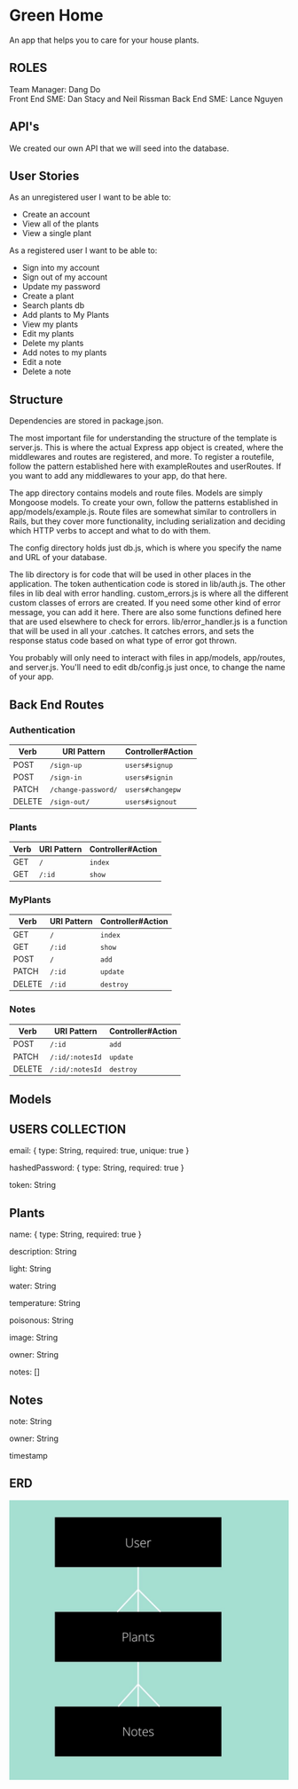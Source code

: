 # Green Home

An app that helps you to care for your house plants.

## ROLES

Team Manager: Dang Do  
Front End SME:  Dan Stacy and Neil Rissman
Back End SME: Lance Nguyen

## API's

We created our own API that we will seed into the database. 

## User Stories

As an unregistered user I want to be able to:
  - Create an account
  - View all of the plants
  - View a single plant

As a registered user I want to be able to:
  - Sign into my account
  - Sign out of my account
  - Update my password
  - Create a plant
  - Search plants db
  - Add plants to My Plants
  - View my plants
  - Edit my plants
  - Delete my plants
  - Add notes to my plants
  - Edit a note
  - Delete a note

## Structure

Dependencies are stored in package.json.

The most important file for understanding the structure of the template is server.js. This is where the actual Express app object is created, where the middlewares and routes are registered, and more. To register a routefile, follow the pattern established here with exampleRoutes and userRoutes. If you want to add any middlewares to your app, do that here.

The app directory contains models and route files. Models are simply Mongoose models. To create your own, follow the patterns established in app/models/example.js. Route files are somewhat similar to controllers in Rails, but they cover more functionality, including serialization and deciding which HTTP verbs to accept and what to do with them.

The config directory holds just db.js, which is where you specify the name and URL of your database.

The lib directory is for code that will be used in other places in the application. The token authentication code is stored in lib/auth.js. The other files in lib deal with error handling. custom_errors.js is where all the different custom classes of errors are created. If you need some other kind of error message, you can add it here. There are also some functions defined here that are used elsewhere to check for errors. lib/error_handler.js is a function that will be used in all your .catches. It catches errors, and sets the response status code based on what type of error got thrown.

You probably will only need to interact with files in app/models, app/routes, and server.js. You'll need to edit db/config.js just once, to change the name of your app.

## Back End Routes

### Authentication

| Verb   | URI Pattern         | Controller#Action |
|--------|---------------------|-------------------|
| POST   | `/sign-up`          | `users#signup`    |
| POST   | `/sign-in`          | `users#signin`    |
| PATCH  | `/change-password/` | `users#changepw`  |
| DELETE | `/sign-out/`        | `users#signout`   |

### Plants

| Verb  | URI Pattern         | Controller#Action |
|-------|---------------------|-------------------|
| GET   |        `/`          |     `index`       |
| GET   |      `/:id`         |     `show`        |

### MyPlants

| Verb  | URI Pattern         | Controller#Action |
|-------|---------------------|-------------------|
| GET   |        `/`          |     `index`       |
| GET   |      `/:id`         |     `show`        |
| POST  |       `/`           |     `add`         |
| PATCH |       `/:id`        |    `update`       |
| DELETE|       `/:id`        |      `destroy`    |


### Notes

| Verb  | URI Pattern         | Controller#Action |
|-------|---------------------|-------------------|
| POST  |       `/:id`        |     `add`         |
| PATCH |    `/:id/:notesId`  |    `update`       |
| DELETE|    `/:id/:notesId`  |     `destroy`     |


## Models

## USERS COLLECTION

email: {
    type: String,
    required: true,
    unique: true
}

hashedPassword: {
    type: String, 
    required: true
}

token: String

## Plants

name: {
    type: String,
    required: true
}

description: String

light: String

water: String

temperature: String

poisonous: String

image: String

owner: String

notes: []

## Notes 

note: String

owner: String

timestamp

## ERD 

![](.vscode/planning/10.jpg)